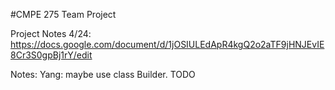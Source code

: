 #CMPE 275 Team Project

Project Notes 4/24: https://docs.google.com/document/d/1jOSIULEdApR4kgQ2o2aTF9jHNJEvIE8Cr3S0gpBj1rY/edit


Notes:
    Yang: 
        maybe use class Builder. TODO
        